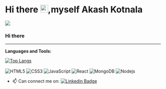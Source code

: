 # Hi there  <img src="https://media.giphy.com/media/hvRJCLFzcasrR4ia7z/giphy.gif" width="25px">,myself Akash Kotnala  
![](https://komarev.com/ghpvc/?username=akash-007-kotnala&color=green&label=PROFILE+VIEWS)

### Hi there 
- - - 
<!--
**akash-007-kotnala/akash-007-kotnala** is a ✨ _special_ ✨ repository because its `README.md` (this file) appears on your GitHub profile.

Here are some ideas to get you started:

- 🔭 I’m currently working on ...
- 🌱 I’m currently learning ...
- 👯 I’m looking to collaborate on ...
- 🤔 I’m looking for help with ...
- 💬 Ask me about ...
- 📫 How to reach me: ...
- 😄 Pronouns: ...
- ⚡ Fun fact: ...
- ⚡ Can visit My Creation : [skyNotes](http://sky-notes.herokuapp.com/)
-->

**Languages and Tools:**  
  
[![Top Langs](https://github-readme-stats.vercel.app/api/top-langs/?username=akash-007-kotnala&layout=compact)](https://github.com/akash-007-kotnala?tab=repositories)
<br/> <br/>
![HTML5](https://img.shields.io/badge/-HTML5-%23E44D27?style=flat-square&logo=html5&logoColor=ffffff)
![CSS3](https://img.shields.io/badge/-CSS3-%231572B6?style=flat-square&logo=css3)
![JavaScript](https://img.shields.io/badge/-JavaScript-%23F7DF1C?style=flat-square&logo=javascript&logoColor=000000&labelColor=%23F7DF1C&color=%23FFCE5A)
![React](https://img.shields.io/badge/-React-%23282C34?style=flat-square&logo=react)
  <img alt="MongoDB" src="https://img.shields.io/badge/-MongoDB-13aa52?style=flat-square&logo=mongodb&logoColor=white" />
  <img alt="Nodejs" src="https://img.shields.io/badge/-Nodejs-43853d?style=flat-square&logo=Node.js&logoColor=white" />


- 📫 Can connect me on: [![Linkedin Badge](https://img.shields.io/badge/-AkashKotnala-blue?style=flat-square&logo=Linkedin&logoColor=white&link=https://www.linkedin.com/in/akash-kotnala-b84274188/)](https://www.linkedin.com/in/akash-kotnala-b84274188/)








